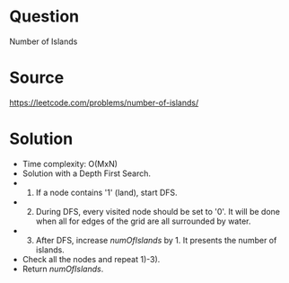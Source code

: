 # Question
Number of Islands

# Source
https://leetcode.com/problems/number-of-islands/

# Solution
- Time complexity: O(MxN)
- Solution with a Depth First Search.
- 1) If a node contains '1' (land), start DFS.
- 2) During DFS, every visited node should be set to '0'. It will be done when all for edges of the grid are all surrounded by water.
- 3) After DFS, increase *numOfIslands* by 1. It presents the number of islands.
- Check all the nodes and repeat 1)-3).
- Return *numOfIslands*.